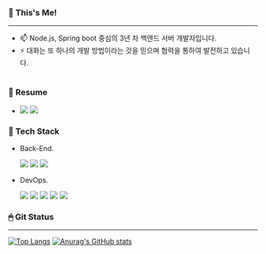   
### 🌟 This's Me!  
---  
- 📫 Node.js, Spring boot 중심의 3년 차 백엔드 서버 개발자입니다.  
- ⚡ 대화는 또 하나의 개발 방법이라는 것을 믿으며 협력을 통하여 발전하고 있습니다.  
&nbsp;&nbsp;

 
### 🔖 Resume  
- <a href="https://curly-trunk-d1e.notion.site/Pastko-16cd2c4febea443081eb7e7e93d97435" target="_blank"><img src="https://img.shields.io/badge/이력서-yellow?style=flat&logo=notion&logoColor=white"/></a> <a href="https://curly-trunk-d1e.notion.site/a254ab97017346769d68ce0a919a77bd" target="_blank"><img src="https://img.shields.io/badge/경력%20기술서-orange?style=flat&logo=notion&logoColor=white"/></a>



### 🔧 Tech Stack
- Back-End.  

  <img src="https://img.shields.io/badge/Spring%20Boot-brightgreen?style=flat&logo=spring%20boot&logoColor=white"/></a>
 <img src="https://img.shields.io/badge/Node.js-yellow?style=flat&logo=Node.js&logoColor=white"/></a> 
 <img src="https://img.shields.io/badge/MySQL-blue?style=flat&logo=mysql&logoColor=white"/></a>
  &nbsp;
- DevOps.  

  <img src="https://img.shields.io/badge/Aws%20EC2%20RDS%20S3-orange?style=flat&logo=Amazon%20AWS&logoColor=white"/></a>
 <img src="https://img.shields.io/badge/Nginx-brightgreen?style=flat&logo=nginx&logoColor=white"/></a>
 <img src="https://img.shields.io/badge/Elastic%20Stack-ff69b4?style=flat&logo=elastic%20stack&logoColor=white"/></a>
 <img src="https://img.shields.io/badge/Mosquitto-gray?style=flat&logo=Eclipse%20Mosquitto&logoColor=white"/></a>
 <img src="https://img.shields.io/badge/RabbitMQ-orange?style=flat&logo=rabbitmq&logoColor=white"/></a>
  &nbsp;&nbsp;  

### 🖱 Git Status
***
[![Top Langs](https://github-readme-stats.vercel.app/api/top-langs/?username=pastko&layout=compact&hide_border=true)](https://github.com/anuraghazra/github-readme-stats)
[![Anurag's GitHub stats](https://github-readme-stats.vercel.app/api?username=pastko&show_icons=true&count_private=true)](https://github.com/anuraghazra/github-readme-stats)



<!--
**pastko/pastko** is a ✨ _special_ ✨ repository because its `README.md` (this file) appears on your GitHub profile.

Here are some ideas to get you started:

- 🔭 I’m currently working on ...
- 🌱 I’m currently learning ...
- 👯 I’m looking to collaborate on ...
- 🤔 I’m looking for help with ...
- 💬 Ask me about ...
- 📫 How to reach me: ...
- 😄 Pronouns: ...
- ⚡ Fun fact: ...
-->
